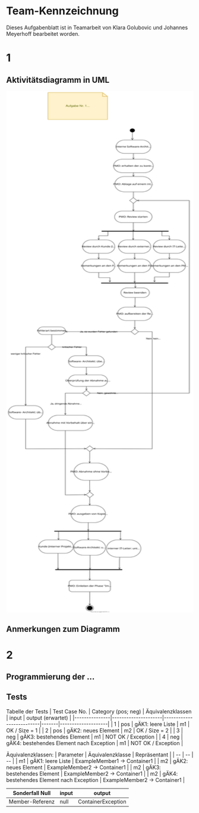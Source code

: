 # Team-Kennzeichnung
Dieses Aufgabenblatt ist in Teamarbeit von Klara Golubovic und Johannes Meyerhoff bearbeitet worden.
# 1
## Aktivitätsdiagramm in UML
<p>
<img src="images/Abgabe.svg" alt="Aktivitätsdiagramm"
	title="Aktivitätsdiagramm der Abgabe" width="100%" height="80%" style="max-height:1400px" />
</p>

## Anmerkungen zum Diagramm

# 2
## Programmierung der ...

## Tests
Tabelle der Tests
| Test Case No. | Category (pos; neg) | Äquivalenzklassen        | input | output (erwartet)  |
|---------------|---------------------|--------------------------|-------|--------------------|
| 1             | pos                 | gÄK1: leere Liste        | m1    | OK / Size = 1      |
| 2             | pos                 | gÄK2: neues Element       | m2    | OK / Size = 2      |
| 3             | neg                 | gÄK3: bestehendes Element | m1    | NOT OK / Exception |
| 4            | neg                 | gÄK4: bestehendes Element nach Exception | m1    | NOT OK / Exception |


Äquivalenzklassen:
| Parameter | Äquivalenzklasse | Repräsentant |
| -- | --   | -- |
| m1 | gÄK1: leere Liste | ExampleMember1 -> Container1 |
| m2 | gÄK2: neues Element | ExampleMember2 -> Container1 |
| m2 | gÄK3: bestehendes Element | ExampleMember2 -> Container1 |
| m2 | gÄK4: bestehendes Element nach Exception | ExampleMember2 -> Container1 |



| Sonderfall Null | input | output |
| --| -- | --|
|Member-Referenz | null | ContainerException|